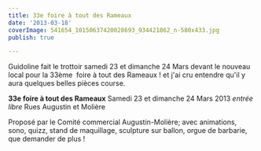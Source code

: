 ```yaml
---
title: 33e foire à tout des Rameaux
date: '2013-03-18'
coverImage: 541654_10150637420028693_934421862_n-580x433.jpg
publish: true

---
```

Guidoline fait le trottoir samedi 23 et dimanche 24 Mars devant le nouveau local pour la 33ème  foire à tout des Rameaux ! et j'ai cru entendre qu'il y aura quelques belles pièces course.

****33e foire à tout des Rameaux****  Samedi 23 et dimanche 24 Mars 2013 _entrée libre_ Rues Augustin et Molière

Proposé par le Comité commercial Augustin-Molière; avec animations, sono, quizz, stand de maquillage, sculpture sur ballon, orgue de barbarie, que demander de plus !
